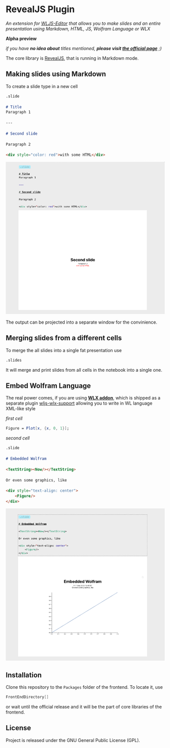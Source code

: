 # RevealJS Plugin
*An extension for [WLJS-Editor](https://github.com/JerryI/wljs-editor) that allows you to make slides and an entire presentation using Markdown, HTML, JS, Wolfram Language or WLX*

__Alpha preview__

*if you have __no idea about__ titles mentioned, __please visit [the official page](https://github.com/JerryI/wolfram-js-frontend)__ ;)*

The core library is [RevealJS](https://revealjs.com), that is running in Markdown mode.

## Making slides using Markdown

To create a slide type in a new cell

```markdown
.slide

# Title
Paragraph 1

---

# Second slide

Paragraph 2

<div style="color: red">with some HTML</div>
```

![](imgs/Screenshot%202023-09-01%20at%2018.40.15.png)

The output can be projected into a separate window for the convinience. 

## Merging slides from a different cells
To merge the all slides into a single fat presentation use

```markdown
.slides

```
It will merge and print slides from all cells in the notebook into a single one.

## Embed Wolfram Language
The real power comes, if you are using __[WLX addon](https://jerryi.github.io/wljs-docs/wlx)__, which is shipped as a separate plugin [wljs-wlx-support](https://github.com/JerryI/wljs-wlx-support) allowing you to write in WL language XML-like style

*first cell*
```mathematica
Figure = Plot[x, {x, 0, 1}];
```

*second cell*
```markdown
.slide

# Embedded Wolfram

<TextString><Now/></TextString>

Or even some graphics, like

<div style="text-align: center">
    <Figure/>
</div>
```

![](imgs/Screenshot%202023-09-01%20at%2018.41.08.png)

## Installation
Clone this repository to the `Packages` folder of the frontend. To locate it, use
```mathematica
FrontEndDirectory[]
``` 

or wait until the official release and it will be the part of core libraries of the frontend.

## License
Project is released under the GNU General Public License (GPL).
